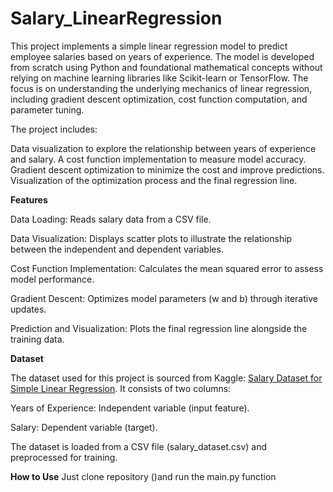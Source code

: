 # Salary_LinearRegression
This project implements a simple linear regression model to predict employee salaries based on years of experience. 
The model is developed from scratch using Python and foundational mathematical concepts without relying on machine learning libraries like Scikit-learn or TensorFlow. The focus is on understanding the underlying mechanics of linear regression, including gradient descent optimization, cost function computation, and parameter tuning.

The project includes:

Data visualization to explore the relationship between years of experience and salary.
A cost function implementation to measure model accuracy.
Gradient descent optimization to minimize the cost and improve predictions.
Visualization of the optimization process and the final regression line.

**Features**

Data Loading: Reads salary data from a CSV file.

Data Visualization: Displays scatter plots to illustrate the relationship between the independent and dependent variables.

Cost Function Implementation: Calculates the mean squared error to assess model performance.

Gradient Descent: Optimizes model parameters (w and b) through iterative updates.

Prediction and Visualization: Plots the final regression line alongside the training data.

**Dataset**

The dataset used for this project is sourced from Kaggle: [Salary Dataset for Simple Linear Regression](https://www.kaggle.com/datasets/abhishek14398/salary-dataset-simple-linear-regression/data).
It consists of two columns:

Years of Experience: Independent variable (input feature).

Salary: Dependent variable (target).

The dataset is loaded from a CSV file (salary_dataset.csv) and preprocessed for training.

**How to Use**
Just clone repository ()and run the main.py function 
